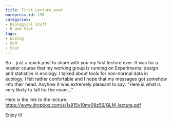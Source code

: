 ```yaml
---
title: First Lecture ever
wordpress_id: 196
categories:
- Biological Stuff
- R and Stat
tags:
- Ecolog
- GLM
- Stat
---
```


So .. just a quick post to share with you my first lecture ever. It was for a master course that my working group is running on Experimental design and statistics in ecology. I talked about tools for non-normal data in ecology. I felt rather confortable and I hope that my messages got somehow into their head. Anyhow it was extremely pleasant to say: "Here is what is very likely to fall for the exam..."

Here is the link to the lecture: https://www.dropbox.com/s/1s915v10mr09z56/GLM_lecture.pdf

Enjoy it!
